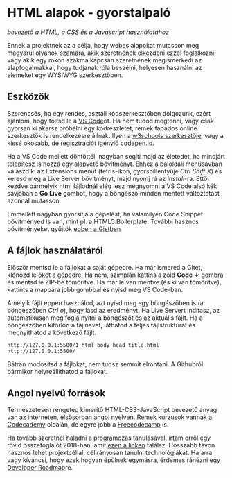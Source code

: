 # HTML alapok - gyorstalpaló

_bevezető a HTML, a CSS és a Javascript használatához_

Ennek a projektnek az a célja, hogy webes alapokat mutasson meg magyarul olyanok számára, akik szeretnének elkezdeni ezzel foglalkozni; vagy akik egy rokon szakma kapcsán szeretnének megismerkedi az alapfogalmakkal, hogy tudjanak róla beszélni, helyesen használni az elemeket egy WYSIWYG szerkesztőben.

## Eszközök

Szerencsés, ha egy rendes, asztali kódszerkesztőben dolgozunk, ezért ajánlom, hogy töltsd le a [VS Code](https://code.visualstudio.com/download)ot. Ha nem tudod megtenni, vagy csak gyorsan ki akarsz próbálni egy kódrészletet, remek fapados online szerkesztők is rendelkezésre állnak. Ilyen a [w3schools szerkesztője](https://www.w3schools.com/js/tryit.asp?filename=tryjs_whereto), vagy a kissé okosabb, de regisztrációt igénylő [codepen.io](https://codepen.io/rcyou/pen/QEObEk/).

Ha a VS Code mellett döntöttél, nagyban segíti majd az életedet, ha mindjárt telepítesz is hozzá egy alapvető bővítményt. Ehhez a baloldali menüsávban válaszd ki az Extensions menüt (tetris-ikon, gyorsbillentyűje _Ctrl Shift X_) és keresd meg a Live Server bővítményt, majd nyomj rá az _install_-ra.
Ettől kezdve bármelyik html fájlodnál elég lesz megnyomni a VS Code alsó kék sávjában a __Go Live__ gombot, hogy a böngésző minden mentett változtatást azonnal mutasson.

Emmellett nagyban gyorsítja a gépelést, ha valamilyen Code Snippet bővítményed is van, mint pl. a HTML5 Boilerplate. További hasznos bővítményeket gyűjtök [ebben a Gistben](https://gist.github.com/somahargitai/486d9d747d9922cede777e319e124d0c)


## A fájlok használatáról

Először mentsd le a fájlokat a saját gépedre. Ha már ismered a Gitet, klónozd le őket a gépedre. Ha nem, szimplán kattins a zöld __Code ↓__ gombra és mentsd le ZIP-be tömörítve.
Ha már le van mentve (és ki van tömörítve), kattints a mappára jobb gombbal és nyisd meg VS Code-ban.

Amelyik fájlt éppen használod, azt nyisd meg egy böngészőben is (a böngészőben _Ctrl o_), hogy lásd az eredményt. Ha Live Servert indítasz, az automatikusan meg fogja nyitni a böngészőt és az aktuális fájlt. Ha a böngészőben kitörlőd a fájlnevet, láthatod a teljes fájlstruktúrát és megnyithatod a következő fájlt.

``` http://127.0.0.1:5500/1_html_body_head_title.html ```
``` http://127.0.0.1:5500/ ```

Bátran módosítsd a fájlokat, nem tudsz semmit elrontani. A Githubról bármikor helyreállíthatod a fájlokat.

## Angol nyelvű források

Természetesen rengeteg kimerítő HTML-CSS-JavaScript bevezető anyag van az interneten, elsősorban angol nyelven. Remek kurzusok vannak a [Codecademy](https://www.codecademy.com/learn/learn-html) oldalán, de egyre jobb a [Freecodecamp](https://www.freecodecamp.org/learn/responsive-web-design/#basic-html-and-html5) is.

Ha tovább szeretnél haladni a programozás tanulásával, írtam erről egy rövid összefoglalót 2018-ban, amit [ezen a linken](https://gist.github.com/somahargitai/746e8b2bd011f185d11a302b9380ba72) találsz. Hosszabb távon hasznos lehet projektcéllal, célirányosan tanulni technológiákat. Ha arra vagy kíváncsi, hogy ezek hogyan épülnek egymásra, érdemes ránézni egy [Developer Roadmap](https://www.w3schools.com/whatis/)re.


